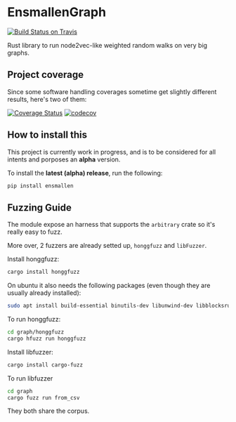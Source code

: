 # EnsmallenGraph
[![Build Status on Travis](https://travis-ci.org/LucaCappelletti94/ensmallen.svg?branch=master)](https://travis-ci.org/github/LucaCappelletti94/ensmallen)

Rust library to run node2vec-like weighted random walks on very big graphs.

## Project coverage
Since some software handling coverages sometime get slightly different results, here's two of them:

[![Coverage Status](https://coveralls.io/repos/github/LucaCappelletti94/ensmallen/badge.svg?branch=master)](https://coveralls.io/github/LucaCappelletti94/ensmallen)
[![codecov](https://codecov.io/gh/LucaCappelletti94/ensmallen/branch/master/graph/badge.svg)](https://codecov.io/gh/LucaCappelletti94/ensmallen)

## How to install this
This project is currently work in progress, and is to be considered for all
intents and porposes an **alpha** version.

To install the **latest (alpha) release**, run the following:

```bash
pip install ensmallen
```

## Fuzzing Guide
The module expose an harness that supports the `arbitrary` crate so it's really easy to fuzz.

More over, 2 fuzzers are already setted up, `honggfuzz` and `libFuzzer`.

Install honggfuzz:
```bash
cargo install honggfuzz
```
On ubuntu it also needs the following packages (even though they are usually already installed):
```bash
sudo apt install build-essential binutils-dev libunwind-dev libblocksruntime-dev liblzma-dev
```

To run honggfuzz:
```bash
cd graph/honggfuzz
cargo hfuzz run honggfuzz
```

Install libfuzzer:
```bash
cargo install cargo-fuzz
```

To run libfuzzer
```bash
cd graph
cargo fuzz run from_csv
```

They both share the corpus.